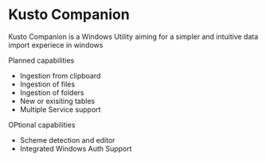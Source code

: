# Kusto Companion 
Kusto Companion is a Windows Utility aiming for a simpler and intuitive data import experiece in windows

Planned capabilities
* Ingestion from clipboard 
* Ingestion of files 
* Ingestion of folders
* New or exisiting tables 
* Multiple Service support 

OPtional capabilities
* Scheme detection and editor
* Integrated Windows Auth Support